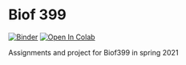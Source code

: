 # Biof 399

[![Binder](https://mybinder.org/badge_logo.svg)](https://mybinder.org/v2/gh/1010shane/Biof_399/HEAD) [![Open In Colab](https://colab.research.google.com/assets/colab-badge.svg)](https://colab.research.google.com/github/1010shane/Biof_399/HEAD)

Assignments and project for Biof399 in spring 2021
